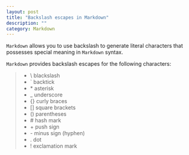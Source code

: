 ```yaml
---
layout: post
title: "Backslash escapes in Markdown"
description: ""
category: Markdown
---
```


`Markdown` allows you to use backslash to generate literal characters that possesses
special meaning in `Markdown` syntax.  

`Markdown` provides backslash escapes for the following characters:  
>- \ blackslash
>- ` backtick
>- \* asterisk
>- _ underscore
>- {} curly braces
>- [] square brackets
>- () parentheses
>- \# hash mark
>- \+ push sign
>- \- minus sign (hyphen)
>- . dot
>- ! exclamation mark